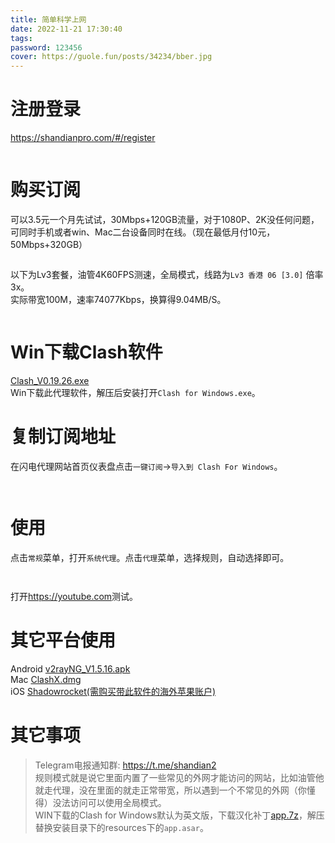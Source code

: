 ```yaml
---
title: 简单科学上网
date: 2022-11-21 17:30:40
tags:
password: 123456
cover: https://guole.fun/posts/34234/bber.jpg
---
```

<div id="post-content" class="post-content" itemprop="articleBody">
        <p class="post-tags"></p>
		<h1 id="directory07155621064192631">注册登录</h1><p><a href="https://shandianpro.com/#/register?code=3kUTYw5N" target="_blank">https://shandianpro.com/#/register</a></p><p><a data-fancybox="gallery" href="https://cdn.rawchen.com/2021/03/sdyun/01.png" style="display: contents;"><img src="https://cdn.rawchen.com/2021/03/sdyun/01.png" alt="" title=""></a></p><h1 id="directory07155621064192632">购买订阅</h1><p>可以3.5元一个月先试试，30Mbps+120GB流量，对于1080P、2K没任何问题，可同时手机或者win、Mac二台设备同时在线。（现在最低月付10元，50Mbps+320GB）</p><p><a data-fancybox="gallery" href="https://cdn.rawchen.com/2021/03/sdyun/02.png" style="display: contents;"><img src="https://cdn.rawchen.com/2021/03/sdyun/02.png" alt="" title=""></a></p><p>以下为Lv3套餐，油管4K60FPS测速，全局模式，线路为<code>Lv3 香港 06 [3.0]</code> 倍率3x。<br>实际带宽100M，速率74077Kbps，换算得9.04MB/S。</p><p><a data-fancybox="gallery" href="https://cdn.rawchen.com/2021/03/sdyun/06.png" style="display: contents;"><img src="https://cdn.rawchen.com/2021/03/sdyun/06.png" alt="" title=""></a></p><h1 id="directory07155621064192633">Win下载Clash软件</h1><p><a href="https://cdn.rawchen.com/files/Clash_V0.19.26.exe" target="_blank">Clash_V0.19.26.exe</a><br>Win下载此代理软件，解压后安装打开<code>Clash for Windows.exe</code>。</p><h1 id="directory07155621064192634">复制订阅地址</h1><p>在闪电代理网站首页仪表盘点击<code>一键订阅</code>-&gt;<code>导入到 Clash For Windows</code>。</p><p><a data-fancybox="gallery" href="https://cdn.rawchen.com/2021/03/sdyun/sp221023_214443.png" style="display: contents;"><img src="https://cdn.rawchen.com/2021/03/sdyun/sp221023_214443.png" alt="" title=""></a></p><p><a data-fancybox="gallery" href="https://cdn.rawchen.com/2021/03/sdyun/sp221023_215338.png" style="display: contents;"><img src="https://cdn.rawchen.com/2021/03/sdyun/sp221023_215338.png" alt="" title=""></a></p><h1 id="directory07155621064192635">使用</h1><p>点击<code>常规</code>菜单，打开<code>系统代理</code>。点击<code>代理</code>菜单，选择规则，自动选择即可。</p><p><a data-fancybox="gallery" href="https://cdn.rawchen.com/2021/03/sdyun/sp221023_220514.png" style="display: contents;"><img src="https://cdn.rawchen.com/2021/03/sdyun/sp221023_220514.png" alt="" title=""></a></p><p><a data-fancybox="gallery" href="https://cdn.rawchen.com/2021/03/sdyun/sp221023_220533.png" style="display: contents;"><img src="https://cdn.rawchen.com/2021/03/sdyun/sp221023_220533.png" alt="" title=""></a></p><p>打开<a href="https://youtube.com" target="_blank">https://youtube.com</a>测试。</p><h1 id="directory07155621064192636">其它平台使用</h1><p>Android <a href="https://cdn.rawchen.com/files/v2rayNG_V1.5.16.apk" target="_blank">v2rayNG_V1.5.16.apk</a><br>Mac <a href="https://cdn.rawchen.com/files/ClashX.dmg" target="_blank">ClashX.dmg</a><br>iOS <a href="https://www.freetrial.pro/buy/22" target="_blank">Shadowrocket(需购买带此软件的海外苹果账户)</a></p><h1 id="directory07155621064192637">其它事项</h1><blockquote><p>Telegram电报通知群: <a href="https://t.me/shandian2" target="_blank">https://t.me/shandian2</a><br>规则模式就是说它里面内置了一些常见的外网才能访问的网站，比如油管他就走代理，没在里面的就走正常带宽，所以遇到一个不常见的外网（你懂得）没法访问可以使用全局模式。<br>WIN下载的Clash for Windows默认为英文版，下载汉化补丁<a href="https://github.com/BoyceLig/Clash_Chinese_Patch/releases/download/0.19.26/app.7z" target="_blank">app.7z</a>，解压替换安装目录下的resources下的<code>app.asar</code>。</p></blockquote>	
	</div>
